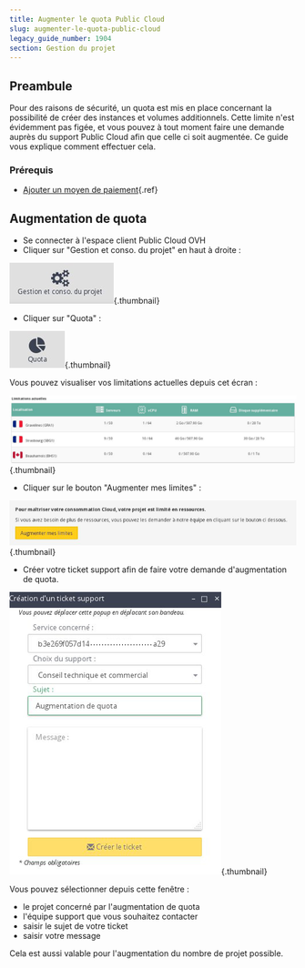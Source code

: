 ```yaml
---
title: Augmenter le quota Public Cloud
slug: augmenter-le-quota-public-cloud
legacy_guide_number: 1904
section: Gestion du projet
---
```



## Preambule
Pour des raisons de sécurité, un quota est mis en place concernant la possibilité de créer des instances et volumes additionnels. Cette limite n'est évidemment pas figée, et vous pouvez à tout moment faire une demande auprès du support Public Cloud afin que celle ci soit augmentée. Ce guide vous explique comment effectuer cela.


### Prérequis
- [Ajouter un moyen de paiement]({legacy}1984){.ref}


## Augmentation de quota
- Se connecter à l'espace client Public Cloud OVH
- Cliquer sur "Gestion et conso. du projet" en haut à droite :


![public-cloud](images/2835.png){.thumbnail}

- Cliquer sur "Quota" :


![public-cloud](images/2836.png){.thumbnail}

Vous pouvez visualiser vos limitations actuelles depuis cet écran :


![public-cloud](images/2837.png){.thumbnail}

- Cliquer sur le bouton "Augmenter mes limites" :


![public-cloud](images/2838.png){.thumbnail}

- Créer votre ticket support afin de faire votre demande d'augmentation de quota.


![public-cloud](images/2840.png){.thumbnail}

Vous pouvez sélectionner depuis cette fenêtre :

- le projet concerné par l'augmentation de quota
- l'équipe support que vous souhaitez contacter
- saisir le sujet de votre ticket
- saisir votre message

Cela est aussi valable pour l'augmentation du nombre de projet possible.
